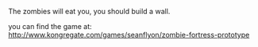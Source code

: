 The zombies will eat you, you should build a wall.

you can find the game at:
http://www.kongregate.com/games/seanflyon/zombie-fortress-prototype